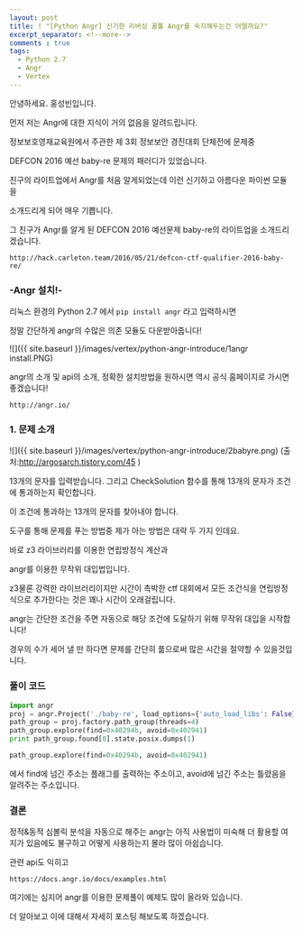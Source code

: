 ```yaml
---
layout: post
title: ! "[Python Angr] 신기한 리버싱 꿀툴 Angr를 숙지해두는건 어떨까요?"
excerpt_separator: <!--more-->
comments : true
tags:
  - Python 2.7
  - Angr
  - Vertex
---
```



안녕하세요. 홍성빈입니다.

먼저 저는 Angr에 대한 지식이 거의 없음을 알려드립니다.  

정보보호영재교육원에서 주관한 제 3회 정보보안 경진대회 단체전에 문제중

DEFCON 2016 예선 baby-re 문제의 패러디가 있었습니다.

친구의 라이트업에서 Angr를 처음 알게되었는데 이런 신기하고 아름다운 파이썬 모듈을

소개드리게 되어 매우 기쁩니다.

그 친구가 Angr를 알게 된 DEFCON 2016 예선문제 baby-re의 라이트업을 소개드리겠습니다.


<!--more-->

```
http://hack.carleton.team/2016/05/21/defcon-ctf-qualifier-2016-baby-re/
```

### -Angr 설치!-

리눅스 환경의 Python 2.7 에서 `pip install angr` 라고 입력하시면 

정말 간단하게 angr의 수많은 의존 모듈도 다운받아줍니다!

![]({{ site.baseurl }}/images/vertex/python-angr-introduce/1angr install.PNG)  

angr의 소개 및 api의 소개, 정확한 설치방법을 원하시면 역시 공식 홈페이지로 가시면 좋겠습니다!


```
http://angr.io/
```

### 1. 문제 소개


![]({{ site.baseurl }}/images/vertex/python-angr-introduce/2babyre.png) 
(출처:http://argosarch.tistory.com/45 )

13개의 문자를 입력받습니다.
그리고 CheckSolution 함수를 통해 13개의 문자가 조건에 통과하는지 확인합니다.

이 조건에 통과하는 13개의 문자를 찾아내야 합니다.

도구를 통해 문제를 푸는 방법중 제가 아는 방법은 대략 두 가지 인데요.

바로 z3 라이브러리를 이용한 연립방정식 계산과

angr를 이용한 무작위 대입법입니다.

z3물론 강력한 라이브러리이지만 시간이 촉박한 ctf 대회에서 모든 조건식을 연립방정식으로
추가한다는 것은 꽤나 시간이 오래걸립니다.

angr는 간단한 조건을 주면 자동으로 해당 조건에 도달하기 위해 무작위 대입을 시작합니다!

경우의 수가 세어 낼 만 하다면 문제를 간단히 풂으로써 많은 시간을 절약할 수 있을것입니다.

### 풀이 코드
~~~python
import angr
proj = angr.Project('./baby-re', load_options={'auto_load_libs': False})
path_group = proj.factory.path_group(threads=4)
path_group.explore(find=0x40294b, avoid=0x402941)
print path_group.found[0].state.posix.dumps(1)
~~~


~~~python
path_group.explore(find=0x40294b, avoid=0x402941)
~~~
에서 find에 넘긴 주소는 플래그를 출력하는 주소이고, avoid에 넘긴 주소는 틀렸음을 알려주는 주소입니다.

### 결론

정적&동적 심볼릭 분석을 자동으로 해주는 angr는 아직 사용법이 미숙해 더 활용할 여지가 있음에도 불구하고 어떻게 사용하는지 몰라 많이 아쉽습니다.

관련 api도 익히고 

```
https://docs.angr.io/docs/examples.html
```

여기에는 심지어 angr를 이용한 문제풀이 예제도 많이 올라와 있습니다.

더 알아보고 이에 대해서 자세히 포스팅 해보도록 하겠습니다.